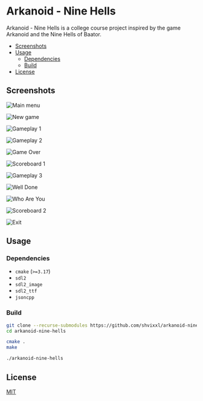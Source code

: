 # Arkanoid - Nine Hells

Arkanoid - Nine Hells is a college course project inspired by the game Arkanoid and the Nine Hells of Baator.

- [Screenshots](#screenshots)
- [Usage](#usage)
  - [Dependencies](#dependencies)
  - [Build](#build)
- [License](#license)

## Screenshots

![Main menu](/screenshots/menu.png)

![New game](/screenshots/new_game.png)

![Gameplay 1](/screenshots/gameplay1.png)

![Gameplay 2](/screenshots/gameplay2.png)

![Game Over](/screenshots/game_over.png)

![Scoreboard 1](/screenshots/scoreboard1.png)

![Gameplay 3](/screenshots/gameplay3.png)

![Well Done](/screenshots/well_done.png)

![Who Are You](/screenshots/who_are_you.png)

![Scoreboard 2](/screenshots/scoreboard2.png)

![Exit](/screenshots/exit.png)

## Usage

### Dependencies

- `cmake` (`>=3.17`)
- `sdl2`
- `sdl2_image`
- `sdl2_ttf`
- `jsoncpp`

### Build

```sh
git clone --recurse-submodules https://github.com/shvixxl/arkanoid-nine-hells.git
cd arkanoid-nine-hells

cmake .
make

./arkanoid-nine-hells
```

## License

[MIT](https://choosealicense.com/licenses/mit/)
